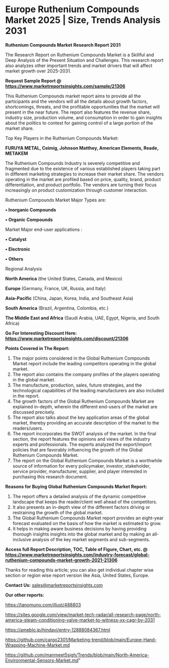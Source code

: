 # Europe Ruthenium Compounds Market 2025 | Size, Trends Analysis 2031

<strong>Ruthenium Compounds Market Research Report 2031</strong>

The Research Report on Ruthenium Compounds Market is a Skillful and Deep Analysis of the Present Situation and Challenges. This research report also analyzes other important trends and market drivers that will affect market growth over 2025-2031.

<strong>Request Sample Report @ <a href=https://www.marketreportsinsights.com/sample/21306>https://www.marketreportsinsights.com/sample/21306</a></strong>

This Ruthenium Compounds market report aims to provide all the participants and the vendors will all the details about growth factors, shortcomings, threats, and the profitable opportunities that the market will present in the near future. The report also features the revenue share, industry size, production volume, and consumption in order to gain insights about the politics to contest for gaining control of a large portion of the market share.

Top Key Players in the Ruthenium Compounds Market:

<strong>FURUYA METAL, Ceimig, Johnson Matthey, American Elements, Reade, METAKEM</strong>

The Ruthenium Compounds Industry is severely competitive and fragmented due to the existence of various established players taking part in different marketing strategies to increase their market share. The vendors operating in the market are profiled based on price, quality, brand, product differentiation, and product portfolio. The vendors are turning their focus increasingly on product customization through customer interaction.

Ruthenium Compounds Market Major Types are:

<strong>• Inorganic Compounds

• Organic Compounds</strong>

Market Major end-user applications :

<strong>• Catalyst

• Electronic

• Others</strong>

Regional Analysis

</u><strong><b>North America</b></strong> (the United States, Canada, and Mexico)

<strong><b>Europe </b></strong>(Germany, France, UK, Russia, and Italy)

<strong><b>Asia-Pacific</b></strong> (China, Japan, Korea, India, and Southeast Asia)

<strong><b>South America</b></strong> (Brazil, Argentina, Colombia, etc.)

<strong><b>The Middle East and Africa</b></strong> (Saudi Arabia, UAE, Egypt, Nigeria, and South Africa)

<strong>Go For Interesting Discount Here: <a href=https://www.marketreportsinsights.com/discount/21306>https://www.marketreportsinsights.com/discount/21306</a></strong>

<strong>Points Covered in The Report:</strong>
<ol>
  <li>The major points considered in the Global Ruthenium Compounds Market report include the leading competitors operating in the global market.</li>
  <li>The report also contains the company profiles of the players operating in the global market.</li>
  <li>The manufacture, production, sales, future strategies, and the technological capabilities of the leading manufacturers are also included in the report.</li>
  <li>The growth factors of the Global Ruthenium Compounds Market are explained in-depth, wherein the different end-users of the market are discussed precisely.</li>
  <li>The report also talks about the key application areas of the global market, thereby providing an accurate description of the market to the readers/users.</li>
  <li>The report incorporates the SWOT analysis of the market. In the final section, the report features the opinions and views of the industry experts and professionals. The experts analyzed the export/import policies that are favorably influencing the growth of the Global Ruthenium Compounds Market.</li>
  <li>The report on the Global Ruthenium Compounds Market is a worthwhile source of information for every policymaker, investor, stakeholder, service provider, manufacturer, supplier, and player interested in purchasing this research document.</li>
</ol>
<strong>Reasons for Buying Global Ruthenium Compounds Market Report:</strong>

<ol>
  <li>The report offers a detailed analysis of the dynamic competitive landscape that keeps the reader/client well ahead of the competitors.</li>
  <li>It also presents an in-depth view of the different factors driving or restraining the growth of the global market.</li>
  <li>The Global Ruthenium Compounds Market report provides an eight-year forecast evaluated on the basis of how the market is estimated to grow.</li>
  <li>It helps in making aware business decisions by having providing thorough insights insights into the global market and by making an all-inclusive analysis of the key market segments and sub-segments.</li>
</ol>
<strong>Access full Report Description, TOC, Table of Figure, Chart, etc. @ <a href=https://www.marketreportsinsights.com/industry-forecast/global-ruthenium-compounds-market-growth-2021-21306>https://www.marketreportsinsights.com/industry-forecast/global-ruthenium-compounds-market-growth-2021-21306</a></strong>


Thanks for reading this article; you can also get individual chapter wise section or region wise report version like Asia, United States, Europe.

<strong>Contact Us:</strong>
sales@marketreportsinsights.com

<strong>Our other reports:</strong>

<a href=https://tanomuno.com/illust/488803>https://tanomuno.com/illust/488803</a>

<a href=https://sites.google.com/view/market-tech-radar/all-research-page/north-america-steam-conditioning-valve-market-to-witness-xx-cagr-by-2031>https://sites.google.com/view/market-tech-radar/all-research-page/north-america-steam-conditioning-valve-market-to-witness-xx-cagr-by-2031</a>

<a href=https://ameblo.jp/hindavi/entry-12888084367.html>https://ameblo.jp/hindavi/entry-12888084367.html</a>

<a href=https://github.com/cargo2301/Marketing-trend/blob/main/Europe-Hand-Wrapping-Machine-Market.md>https://github.com/cargo2301/Marketing-trend/blob/main/Europe-Hand-Wrapping-Machine-Market.md</a>

<a href=https://github.com/manmeet5sigh/Trends/blob/main/North-America-Environmental-Sensors-Market.md>https://github.com/manmeet5sigh/Trends/blob/main/North-America-Environmental-Sensors-Market.md</a>"
